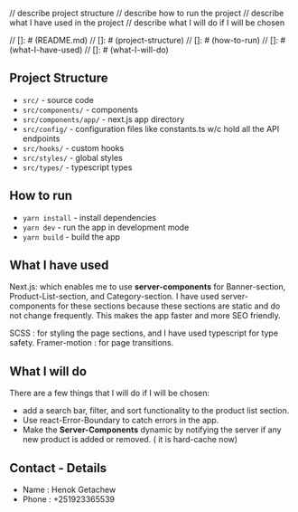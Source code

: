 // describe project structure
// describe how to run the project
// describe what I have used in the project
// describe what I will do if I will be chosen

// []: # (README.md)
// []: # (project-structure)
// []: # (how-to-run)
// []: # (what-I-have-used)
// []: # (what-I-will-do)

## Project Structure

- `src/` - source code
- `src/components/` - components
- `src/components/app/` - next.js app directory
- `src/config/` - configuration files like constants.ts w/c hold all the API endpoints
- `src/hooks/` - custom hooks
- `src/styles/` - global styles
- `src/types/` - typescript types

## How to run

- `yarn install` - install dependencies
- `yarn dev` - run the app in development mode
- `yarn build` - build the app

## What I have used

Next.js:  which enables me to use **server-components** for Banner-section, Product-List-section, and Category-section.
I have used server-components for these sections because these sections are static and do not change frequently. This
makes the app faster and more SEO friendly.

SCSS : for styling the page sections, and I have used typescript for type safety.
Framer-motion :  for page transitions.

## What I will do

There are a few things that I will do if I will be chosen:

- add a search bar, filter, and sort functionality to the product list section.
- Use react-Error-Boundary to catch errors in the app.
- Make the **Server-Components** dynamic by notifying the server if any new product is added or removed. ( it is
  hard-cache
  now)

## Contact - Details

- Name : Henok Getachew
- Phone : +251923365539
